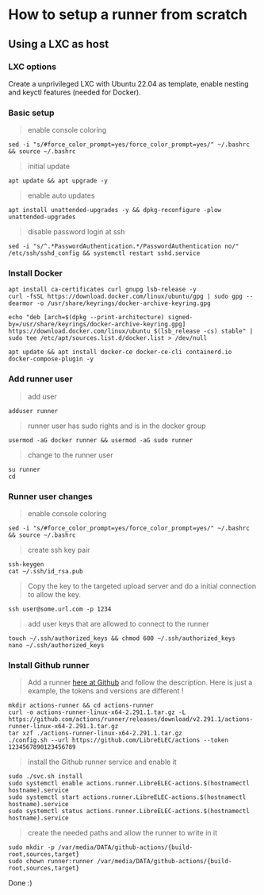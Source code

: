 # How to setup a runner from scratch

## Using a LXC as host

### LXC options

 Create a unprivileged LXC with Ubuntu 22.04 as template, enable nesting and keyctl features (needed for Docker).

### Basic setup

> enable console coloring

```shell
sed -i "s/#force_color_prompt=yes/force_color_prompt=yes/" ~/.bashrc && source ~/.bashrc
```

> initial update

```shell
apt update && apt upgrade -y
```

> enable auto updates

```shell
apt install unattended-upgrades -y && dpkg-reconfigure -plow unattended-upgrades
```

> disable password login at ssh

```shell
sed -i "s/^.*PasswordAuthentication.*/PasswordAuthentication no/" /etc/ssh/sshd_config && systemctl restart sshd.service
```

### Install Docker

```shell
apt install ca-certificates curl gnupg lsb-release -y
curl -fsSL https://download.docker.com/linux/ubuntu/gpg | sudo gpg --dearmor -o /usr/share/keyrings/docker-archive-keyring.gpg
```

```shell
echo "deb [arch=$(dpkg --print-architecture) signed-by=/usr/share/keyrings/docker-archive-keyring.gpg] https://download.docker.com/linux/ubuntu $(lsb_release -cs) stable" | sudo tee /etc/apt/sources.list.d/docker.list > /dev/null
```

```shell
apt update && apt install docker-ce docker-ce-cli containerd.io docker-compose-plugin -y
```

### Add runner user

> add user

```shell
adduser runner
```

> runner user has sudo rights and is in the docker group

```shell
usermod -aG docker runner && usermod -aG sudo runner
```

> change to the runner user

```shell
su runner
cd
```

### Runner  user changes

> enable console coloring

```shell
sed -i "s/#force_color_prompt=yes/force_color_prompt=yes/" ~/.bashrc && source ~/.bashrc
```

> create ssh key pair

```shell
ssh-keygen
cat ~/.ssh/id_rsa.pub
```

> Copy the key to the targeted upload server and do a initial connection to allow the key.

```shell
ssh user@some.url.com -p 1234
```

> add user keys that are allowed to connect to the runner

```shell
touch ~/.ssh/authorized_keys && chmod 600 ~/.ssh/authorized_keys
nano ~/.ssh/authorized_keys
```

### Install Github runner

> Add a runner [here at Github](https://github.com/LibreELEC/actions/settings/actions/runners) and follow the description.
Here is just a example, the tokens and versions are different !

```shell
mkdir actions-runner && cd actions-runner
curl -o actions-runner-linux-x64-2.291.1.tar.gz -L https://github.com/actions/runner/releases/download/v2.291.1/actions-runner-linux-x64-2.291.1.tar.gz
tar xzf ./actions-runner-linux-x64-2.291.1.tar.gz
./config.sh --url https://github.com/LibreELEC/actions --token 1234567890123456789
```

> install the Github runner service and enable it

```shell
sudo ./svc.sh install
sudo systemctl enable actions.runner.LibreELEC-actions.$(hostnamectl hostname).service
sudo systemctl start actions.runner.LibreELEC-actions.$(hostnamectl hostname).service
sudo systemctl status actions.runner.LibreELEC-actions.$(hostnamectl hostname).service
```

> create the needed paths and allow the runner to write in it

```shell
sudo mkdir -p /var/media/DATA/github-actions/{build-root,sources,target}
sudo chown runner:runner /var/media/DATA/github-actions/{build-root,sources,target}
```

Done :)
